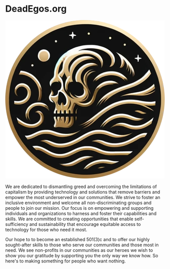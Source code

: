 # DeadEgos.org
![DeadEgo's logo of a skull in a flowing design](https://raw.githubusercontent.com/DeadEgos/deadegos.org/main/priv/static/images/logo.png)

We are dedicated to dismantling greed and overcoming the limitations of capitalism by providing technology and solutions that remove barriers and empower the most underserved in our communities. We strive to foster an inclusive environment and welcome all non-discriminating groups and people to join our mission. Our focus is on empowering and supporting individuals and organizations to harness and foster their capabilities and skills. We are committed to creating opportunities that enable self-sufficiency and sustainability that encourage equitable access to technology for those who need it most.

Our hope to to become an established 501(3)c and to offer our highly sought-after skills to those who serve our communities and those most in need. We see non-profits in our communities as our heroes we wish to show you our gratitude by supporting you the only way we know how. So here's to making something for people who want nothing.
